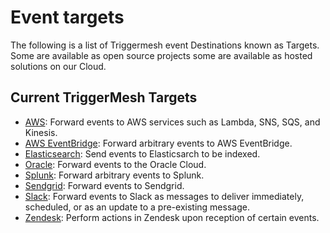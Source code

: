 # Event targets

The following is a list of Triggermesh event Destinations known as Targets. Some are available as open source projects some are available as hosted solutions on our Cloud.

## Current TriggerMesh Targets

* [AWS](./aws.md): Forward events to AWS services such as Lambda, SNS, SQS, and Kinesis.
* [AWS EventBridge](./awseventbridge.md): Forward arbitrary events to AWS EventBridge.
* [Elasticsearch](./elasticsearch.md): Send events to Elasticsarch to be indexed.
* [Oracle](./oracle.md): Forward events to the Oracle Cloud.
* [Splunk](./splunk.md): Forward arbitrary events to Splunk.
* [Sendgrid](./sendgrid.md): Forward events to Sendgrid.
* [Slack](./slack.md): Forward events to Slack as messages to deliver immediately, scheduled, or as an update to a pre-existing message.
* [Zendesk](./zendesk.md): Perform actions in Zendesk upon reception of certain events.
